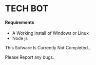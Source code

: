 # TECH BOT

#### Requirements
- A Working Install of Windows or Linux
- Node js

This Sofware Is Currently Not Completed...


Please Report any bugs.
